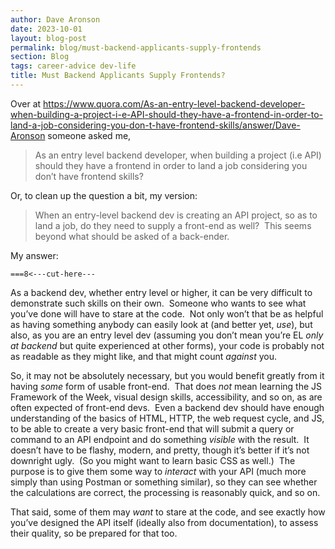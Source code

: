 ```yaml
---
author: Dave Aronson
date: 2023-10-01
layout: blog-post
permalink: blog/must-backend-applicants-supply-frontends
section: Blog
tags: career-advice dev-life
title: Must Backend Applicants Supply Frontends?
---
```


Over at
https://www.quora.com/As-an-entry-level-backend-developer-when-building-a-project-i-e-API-should-they-have-a-frontend-in-order-to-land-a-job-considering-you-don-t-have-frontend-skills/answer/Dave-Aronson
someone asked me,

> As an entry level backend developer, when building a project (i.e API) should they have a frontend in order to land a job considering you don’t have frontend skills?

Or, to clean up the question a bit, my version:

> When an entry-level backend dev is creating an API project, so as to land a job, do they need to supply a front-end as well?&nbsp; This seems beyond what should be asked of a back-ender.

My answer:

`===8<---cut-here---`

As a backend dev, whether entry level or higher,
it can be very difficult to demonstrate such skills on their own.&nbsp;
Someone who wants to see what you’ve done will have to stare at the code.&nbsp;
Not only won’t that be as helpful as
having something anybody can easily look at (and better yet, *use*),
but also, as you are an entry level dev
(assuming you don’t mean you’re EL *only at backend*
but quite experienced at other forms),
your code is probably not as readable as they might like,
and that might count *against* you.

So, it may not be absolutely necessary,
but you would benefit greatly from
it having *some* form of usable front-end.&nbsp;
That does *not* mean learning the JS Framework of the Week,
visual design skills, accessibility, and so on,
as are often expected of front-end devs.&nbsp;
Even a backend dev should have enough understanding of
the basics of HTML, HTTP, the web request cycle, and JS,
to be able to create a very basic front-end
that will submit a query or command to an API endpoint
and do something *visible* with the result.&nbsp;
It doesn’t have to be flashy, modern, and pretty,
though it’s better if it’s not downright ugly.&nbsp;
(So you might want to learn basic CSS as well.)&nbsp;
The purpose is to give them some way to *interact* with your API
(much more simply than using Postman or something similar),
so they can see whether the calculations are correct,
the processing is reasonably quick, and so on.

That said, some of them may *want* to stare at the code,
and see exactly how you’ve designed the API itself
(ideally also from documentation),
to assess their quality,
so be prepared for that too.
